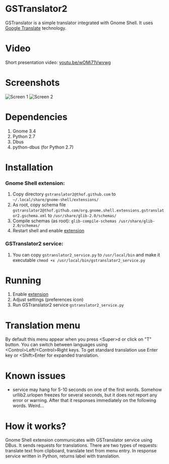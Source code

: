 GSTranslator2
=============

GSTranslator is a simple translator integrated with Gnome Shell. It uses [Google Translate](http://translate.google.com/) technology.

Video
=====
Short presentation video: [youtu.be/wOMi71Vwvwg](http://youtu.be/wOMi71Vwvwg)

Screenshots
==========
![Screen 1](https://dl.dropbox.com/u/1050707/gstranslator/gstrans2_1.png)
![Screen 2](https://dl.dropbox.com/u/1050707/gstranslator/gstrans2_2.png)

Dependencies
============
1. Gnome 3.4
2. Python 2.7
3. Dbus
4. python-dbus (for Python 2.7)

Installation
============
### Gnome Shell extension:
1. Copy directory `gstranslator2@thof.github.com` to `~/.local/share/gnome-shell/extensions/`
2. As root, copy schema file `gstranslator2@thof.github.com/org.gnome.shell.extensions.gstranslator2.gschema.xml` to `/usr/share/glib-2.0/schemas/`
3. Compile schemas (as root): `glib-compile-schemas /usr/share/glib-2.0/schemas/`
4. Restart shell and enable [extension](https://extensions.gnome.org/local/)

### GSTranslator2 service:
1. You can copy `gstranslator2_service.py` to `/usr/local/bin` and make it executable `chmod +x /usr/local/bin/gstranslator2_service.py`

Running
=======
1. Enable [extension](https://extensions.gnome.org/local/)
2. Adjust settings (preferences icon)
3. Run GSTranslator2 service `gstranslator2_service.py`

Translation menu
================
By default this menu appear when you press \<Super\>d or click on "T" button. You can switch between languages using \<Control\>Left/\<Control\>Right keys. To get standard 
translation use Enter key or \<Shift\>Enter for expanded translation.

Known issues
============
- service may hang for 5-10 seconds on one of the first words. Somehow urllib2.urlopen freezes for several seconds, but it does not report any error or warning. After that it responses immediately on the following words. Weird...

How it works?
=============
Gnome Shell extension communicates with GSTranslator service using DBus. It sends requests for translations. There are two types of requests: translate text from clipboard, translate text from menu entry. In response service written in Python, returns label with translation.
